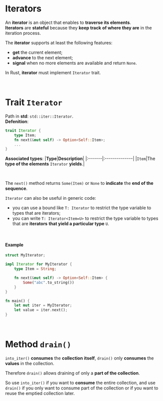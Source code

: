 # Iterators
An **iterator** is an object that enables to **traverse its elements**.<br>
**Iterators** are **stateful** because they **keep track** **of where they are** in the iteration process.<br>

The **iterator** supports at least the following features:
- **get** the current element;
- **advance** to the next element;
- **signal** when no more elements are available and return ``None``.

In Rust, **iterator** must implement ``Iterator`` trait.<br>

<br>

# Trait ``Iterator``
Path in **std**: ``std::iter::Iterator``.<br>
**Defenition**:
```Rust
trait Iterator {
    type Item;
    fn next(&mut self) -> Option<Self::Item>;
    ...
}
```
**Associated types**:
|**Type**|**Description**|
|:-------|:--------------|
|``Item``|The **type of the elements** ``Iterator`` **yields**.|

<br>

The ``next()`` method returns ``Some(Item)`` or ``None`` to **indicate** the **end of the sequence**.<br>

``Iterator`` can also be useful in generic code: 
- you can use a bound like ``T: Iterator`` to restrict the type variable to types that are iterators;
- you can write ``T: Iterator<Item=U>`` to restrict the type variable to types that are **iterators** **that yield a particular type** ``U``.

<br>

#### Example
```Rust
struct MyIterator;

impl Iterator for MyIterator {
    type Item = String;

    fn next(&mut self) -> Option<Self::Item> { 
        Some("abc".to_string()) 
    }
}

fn main() {
    let mut iter = MyIterator;
    let value = iter.next();
}
```

<br>


# Method ``drain()``
``into_iter()`` **consumes** the **collection** **itself**, ``drain()`` only **consumes** the **values** in the collection.<br>

Therefore ``drain()`` allows draining of only a **part of the collection**.<br>

So use ``into_iter()`` if you want to **consume** the entire collection, and use ``drain()`` if you only want to consume part of the collection or if you want to reuse the emptied collection later.

